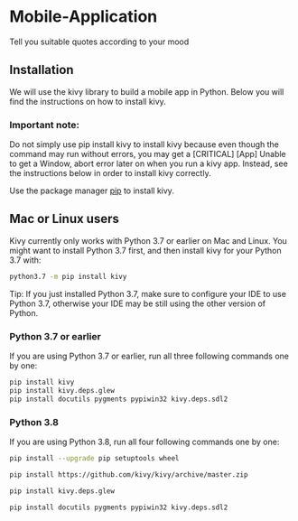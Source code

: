 # Mobile-Application
  Tell you suitable quotes according to your mood 

## Installation
We will use the kivy library to build a mobile app in Python. Below you will find the instructions on how to install kivy.

### Important note:
Do not simply use pip install kivy to install kivy because even though the command may run without errors, you may get a [CRITICAL] [App] Unable to get a Window, abort error later on when you run a kivy app. Instead, see the instructions below in order to install kivy correctly.

Use the package manager [pip](https://pip.pypa.io/en/stable/) to install kivy.

## Mac or Linux users
Kivy currently only works with Python 3.7 or earlier on Mac and Linux. You might want to install Python 3.7 first, and then install kivy for your Python 3.7 with:

```bash
python3.7 -m pip install kivy
```
Tip: If you just installed Python 3.7, make sure to configure your IDE to use Python 3.7, otherwise your IDE may be still using the other version of Python.

### Python 3.7 or earlier
If you are using Python 3.7 or earlier, run all three following commands one by one:
```bash
pip install kivy
pip install kivy.deps.glew
pip install docutils pygments pypiwin32 kivy.deps.sdl2
```
### Python 3.8
If you are using Python 3.8, run all four following commands one by one:
```bash
pip install --upgrade pip setuptools wheel

pip install https://github.com/kivy/kivy/archive/master.zip

pip install kivy.deps.glew

pip install docutils pygments pypiwin32 kivy.deps.sdl2
```
